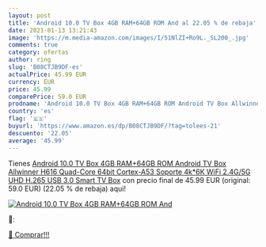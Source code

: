 ```yaml
---
layout: post
title: 'Android 10.0 TV Box 4GB RAM+64GB ROM And al 22.05 % de rebaja'
date: 2021-01-13 13:21:43
image: 'https://m.media-amazon.com/images/I/51NlZI+Ro9L._SL200_.jpg'
comments: true
category: ofertas
author: ring
slug: 'B08CTJB9DF-es'
actualPrice: 45.99 EUR
currency: EUR
price: 45.99
comparePrice: 59.0 EUR
prodname: 'Android 10.0 TV Box 4GB RAM+64GB ROM Android TV Box Allwinner H616 Quad-Core 64bit Cortex-A53 Soporte 4k*6K  WiFi 2.4G/5G  UHD H.265   USB 3.0 Smart TV Box'
country: 'es'
flag: '🇪🇸'
buyurl: 'https://www.amazon.es/dp/B08CTJB9DF/?tag=tolees-21'
descuento: '22.05'
average: '45.99'
---
```


Tienes [Android 10.0 TV Box 4GB RAM+64GB ROM Android TV Box Allwinner H616 Quad-Core 64bit Cortex-A53 Soporte 4k*6K  WiFi 2.4G/5G  UHD H.265   USB 3.0 Smart TV Box](https://www.amazon.es/dp/B08CTJB9DF/?tag=tolees-21) con precio final de  45.99 EUR (original: 59.0 EUR) (22.05 %  de rebaja) aqui!

[![Android 10.0 TV Box 4GB RAM+64GB ROM And](https://m.media-amazon.com/images/I/51NlZI+Ro9L._SL200_.jpg)](https://www.amazon.es/dp/B08CTJB9DF/?tag=tolees-21)

🔎:


[🛒 Comprar!!!](https://www.amazon.es/dp/B08CTJB9DF/?tag=tolees-21)
